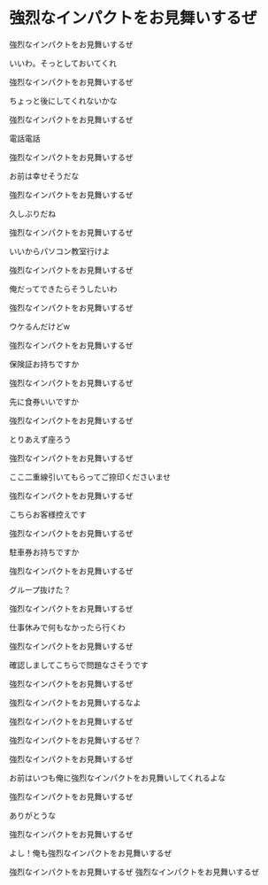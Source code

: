# 強烈なインパクトをお見舞いするぜ

強烈なインパクトをお見舞いするぜ

いいわ。そっとしておいてくれ

強烈なインパクトをお見舞いするぜ

ちょっと後にしてくれないかな

強烈なインパクトをお見舞いするぜ

電話電話

強烈なインパクトをお見舞いするぜ

お前は幸せそうだな

強烈なインパクトをお見舞いするぜ

久しぶりだね

強烈なインパクトをお見舞いするぜ

いいからパソコン教室行けよ

強烈なインパクトをお見舞いするぜ

俺だってできたらそうしたいわ

強烈なインパクトをお見舞いするぜ

ウケるんだけどw

強烈なインパクトをお見舞いするぜ

保険証お持ちですか

強烈なインパクトをお見舞いするぜ

先に食券いいですか

強烈なインパクトをお見舞いするぜ

とりあえず座ろう

強烈なインパクトをお見舞いするぜ

ここ二重線引いてもらってご捺印くださいませ

強烈なインパクトをお見舞いするぜ

こちらお客様控えです

強烈なインパクトをお見舞いするぜ

駐車券お持ちですか

強烈なインパクトをお見舞いするぜ

グループ抜けた？

強烈なインパクトをお見舞いするぜ

仕事休みで何もなかったら行くわ

強烈なインパクトをお見舞いするぜ

確認しましてこちらで問題なさそうです

強烈なインパクトをお見舞いするぜ

強烈なインパクトをお見舞いするなよ

強烈なインパクトをお見舞いするぜ

強烈なインパクトをお見舞いするぜ？

強烈なインパクトをお見舞いするぜ

お前はいつも俺に強烈なインパクトをお見舞いしてくれるよな

強烈なインパクトをお見舞いするぜ

ありがとうな

強烈なインパクトをお見舞いするぜ

よし！俺も強烈なインパクトをお見舞いするぜ

強烈なインパクトをお見舞いするぜ 強烈なインパクトをお見舞いするぜ
